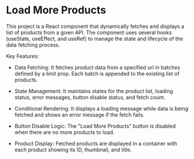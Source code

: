 # Load More Products

This project is a React component that dynamically fetches and displays a list of products from a given API. The component uses several hooks (useState, useEffect, and useRef) to manage the state and lifecycle of the data fetching process.

Key Features:

- Data Fetching: It fetches product data from a specified url in batches defined by a limit prop. Each batch is appended to the existing list of products.

- State Management: It maintains states for the product list, loading status, error messages, button disable status, and fetch count.

- Conditional Rendering: It displays a loading message while data is being fetched and shows an error message if the fetch fails.

- Button Disable Logic: The "Load More Products" button is disabled when there are no more products to load.

- Product Display: Fetched products are displayed in a container with each product showing its ID, thumbnail, and title.